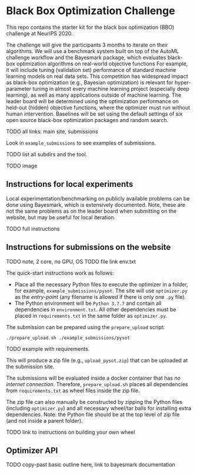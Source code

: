 # Black Box Optimization Challenge

This repo contains the starter kit for the black box optimization (BBO) challenge at NeurIPS 2020.

The challenge will give the participants 3 months to iterate on their algorithms.
We will use a benchmark system built on top of the AutoML challenge workflow and the Bayesmark package, which evaluates black-box optimization algorithms on real-world objective functions
For example, it will include tuning (validation set) performance of standard machine learning models on real data sets.
This competition has widespread impact as black-box optimization (e.g., Bayesian optimization) is relevant for hyper-parameter tuning in almost every machine learning project (especially deep learning), as well as many applications outside of machine learning.
The leader board will be determined using the optimization performance on held-out (hidden) objective functions, where the optimizer must run without human intervention.
Baselines will be set using the default settings of six open source black-box optimization packages and random search.

TODO all links: main site, submissions

Look in `example_submissions` to see examples of submissions.

TODO list all subdirs and the tool.

TODO image

## Instructions for local experiments

Local experimentation/benchmarking on publicly available problems can be done using Bayesmark, which is extensively documented.
Note, these are not the same problems as on the leader board when submitting on the website, but may be useful for local iteration.

TODO full instructions

## Instructions for submissions on the website

TODO note, 2 core, no GPU, OS
TODO file link env.txt

The quick-start instructions work as follows:

* Place all the necessary Python files to execute the optimizer in a folder, for example, `example_submissions/pysot`.
The site will use `optimizer.py` as the *entry-point* (any filename is allowed if there is only one `.py` file).
* The Python environment will be `Python 3.7.7` and contain all dependencies in `environment.txt`.
All other dependencies must be placed in `requirements.txt` in the same folder as `optimizer.py`.

The submission can be prepared using the `prepare_upload` script:

```
./prepare_upload.sh ./example_submissions/pysot
```

TODO example with requirements.

This will produce a zip file (e.g., `upload_pysot.zip`) that can be uploaded at the submission site.

The submissions will be evaluated inside a docker container that has *no internet connection*.
Therefore, `prepare_upload.sh` places all dependencies from `requirements.txt` as wheel files inside the zip file.

The zip file can also manually be constructed by zipping the Python files (including `optimizer.py`) and all necessary wheel/tar balls for installing extra dependencies.
Note: the Python file should be at the top level of zip file (and not inside a parent folder).

TODO link to instructions on building your own wheel

## Optimizer API

TODO copy-past basic outline here, link to bayesmark documentation
